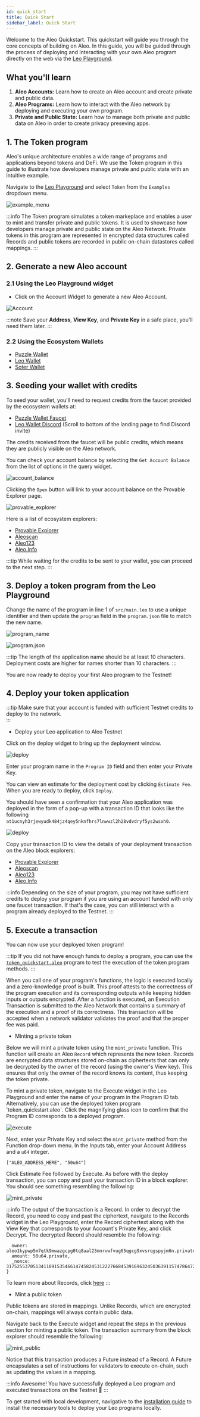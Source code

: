 ```yaml
---
id: quick_start
title: Quick Start
sidebar_label: Quick Start
---
```

Welcome to the Aleo Quickstart. This quickstart will guide you through the core concepts of building on Aleo. In this guide, you will be guided through the process of deploying and interacting with your own Aleo program directly on the web via the [Leo Playground](https://play.leo-lang.org). 

## What you'll learn
1. **Aleo Accounts:** Learn how to create an Aleo account and create private and public data.
2. **Aleo Programs:** Learn how to interact with the Aleo network by deploying and executing your own program.
3. **Private and Public State:** Learn how to manage both private and public data on Aleo in order to create privacy preseving apps.

## 1.  The Token program

Aleo's unique architecture enables a wide range of programs and applications beyond tokens and DeFi.  We use the Token program in this guide to illustrate how developers manage private and public state with an intuitive example.

Navigate to the [Leo Playground](https://play.leo-lang.org) and select `Token` from the `Examples` dropdown menu.

![example_menu](images/examples_menu.png)

:::info
The Token program simulates a token markeplace and enables a user to mint and transfer private and public tokens.  It is used to showcase how developers manage private and public state on the Aleo Network. Private tokens in this program are represented in encrypted data structures called Records and public tokens are recorded in public on-chain datastores called mappings.
:::

## 2. Generate a new Aleo account

### 2.1 Using the Leo Playground widget

* Click on the Account Widget to generate a new Aleo Account.

![Account](images/new_account.png)

:::note
Save your **Address**, **View Key**, and **Private Key** in a safe place, you'll need them later.
:::

### 2.2 Using the Ecosystem Wallets

* [Puzzle Wallet](https://puzzle.online/wallet)
* [Leo Wallet](https://www.leo.app/)
* [Soter Wallet](https://sotertech.io/)

## 3. Seeding your wallet with credits

To seed your wallet, you'll need to request credits from the faucet provided by the ecosystem wallets at:
* [Puzzle Wallet Faucet](https://dev.puzzle.online/faucet)
* [Leo Wallet Discord](https://www.leo.app/) (Scroll to bottom of the landing page to find Discord invite)

The credits received from the faucet will be public credits, which means they are publicly visible on the Aleo network.

You can check your account balance by selecting the `Get Account Balance` from the list of options in the query widget.

![account_balance](images/account_balance.png)

Clicking the `Open` button will link to your account balance on the Provable Explorer page.

![provable_explorer](images/provable_explorer.png)

Here is a list of ecosystem explorers:
<!-- markdown-link-check-disable -->
- [Provable Explorer](https://testnet.explorer.provable.com/)
- [Aleoscan](https://testnet.aleoscan.io/)
- [Aleo123](https://testnet.aleo123.io/)
- [Aleo.Info](https://testnet.aleo.info/)
<!-- markdown-link-check-enable -->

:::tip
While waiting for the credits to be sent to your wallet, you can proceed to the next step.
:::

## 3. Deploy a token program from the Leo Playground

Change the name of the program in line 1 of `src/main.leo` to use a unique identifier and then update the `program` field in the `program.json` file to match the new name. 

![program_name](images/program_name.png)

![program.json](images/program_json.png)

:::tip
The length of the application name should be at least 10 characters. Deployment costs are higher for names shorter than 10 characters.
:::

You are now ready to deploy your first Aleo program to the Testnet!

## 4. Deploy your token application

:::tip Make sure that your account is funded with sufficient Testnet credits to deploy to the network.  
:::

* Deploy your Leo application to Aleo Testnet

Click on the deploy widget to bring up the deployment window.

![deploy](images/deploy.png)

Enter your program name in the `Program ID` field and then enter your Private Key.

You can view an estimate for the deployment cost by clicking `Estimate Fee`.  When you are ready to deploy, click `Deploy`.

You should have seen a confirmation that your Aleo application was deployed in the form of a pop-up with a transaction ID that looks like the following `at1ucnyh3rjewyudk484jz4qey5nknfhrs7lnwwzl2h28vdvdryf5ys2wsxh0`. 

![deploy](images/deploy.png)

Copy your transaction ID to view the details of your deployment transaction on the Aleo block explorers:

<!-- markdown-link-check-disable -->
- [Provable Explorer](https://testnet.explorer.provable.com/)
- [Aleoscan](https://testnet.aleoscan.io/)
- [Aleo123](https://testnet.aleo123.io/)
- [Aleo.Info](https://testnet.aleo.info/)
<!-- markdown-link-check-enable -->

:::info
Depending on the size of your program, you may not have sufficient credits to deploy your program if you are using an account funded with only one faucet transaction.  If that's the case, you can still interact with a program already deployed to the Testnet.
:::

## 5. Execute a transaction

You can now use your deployed token program!  

:::tip
If you did not have enough funds to deploy a program, you can use the [`token_quickstart.aleo`](https://play.leo-lang.org/?gistId=b6730338a24169308348d5e38243665d&revision=3339199a4ac60976dc5ce6c0c35c5eefb0488ee0) program to test the execution of the token program methods.
:::

When you call one of your program's functions, the logic is executed locally and a zero-knowledge proof is built. This proof attests to the correctness of the program execution and its corresponding outputs while keeping hidden inputs or outputs encrypted. After a function is executed, an Execution Transaction is submitted to the Aleo Network that contains a summary of the execution and a proof of its correctness. This transaction will be accepted when a network validator validates the proof and that the proper fee was paid. 

* Minting a private token

Below we will mint a private token using the `mint_private` function. This function will create an Aleo `Record` which represents the new token.  Records are encrypted data structures stored on-chain as ciphertexts that can only be decrypted by the owner of the record (using the owner's View key). This ensures that only the owner of the record knows its content, thus keeping the token private.

To mint a private token, navigate to the Execute widget in the Leo Playground and enter the name of your program in the Program ID tab.  Alternatively, you can use the deployed token program 'token_quickstart.aleo`.  Click the magnifying glass icon to confirm that the Program ID corresponds to a deployed program.

![execute](images/deploy.png)

Next, enter your Private Key and select the `mint_private` method from the Function drop-down menu.  In the Inputs tab, enter your Account Address and a `u64` integer.

```
["ALEO_ADDRESS_HERE", "50u64"]
```
Click Estimate Fee followed by Execute.  As before with the deploy transaction, you can copy and past your transaction ID in a block explorer.  You should see something resembling the following:

![mint_private](images/mint_private.png)

:::info
The output of the transaction is a Record.  In order to decrypt the Record, you need to copy and past the ciphertext, navigate to the Records widget in the Leo Playground, enter the Record ciphertext along with the View Key that corresponds to your Account's Private Key, and click Decrypt.  The decrypted Record should resemble the following:
```{
  owner: aleo1kypwp5m7qtk9mwazgcpg0tq8aal23mnrvwfvug65qgcg9xvsrqgspyjm6n.private,
  amount: 50u64.private,
  _nonce: 3175255370513411091535466147458245312227668453916963245036391157478647265587group.public
}
```
To learn more about Records, click [here](../../concepts/fundamentals/02_records.md)
:::

* Mint a public token

Public tokens are stored in mappings.  Unlike Records, which are encrypted on-chain, mappings will always contain public data.  

Navigate back to the Execute widget and repeat the steps in the previous section for minting a public token.  The transaction summary from the block explorer should resemble the following:

![mint_public](images/mint_public.png)

Notice that this transaction produces a Future instead of a Record.  A Future encapsulates a set of instructions for validators to execute on-chain, such as updating the values in a mapping.  

:::info
Awesome! You have successfully deployed a Leo program and executed transactions on the Testnet 🎉
:::

To get started with local development, navigative to the [installation guide](./02_installation.md) to install the necessary tools to deploy your Leo programs locally.
